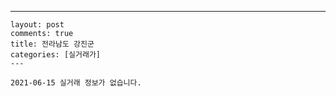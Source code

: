 ---
    layout: post
    comments: true
    title: 전라남도 강진군
    categories: [실거래가]
    ---

    2021-06-15 실거래 정보가 없습니다.

    